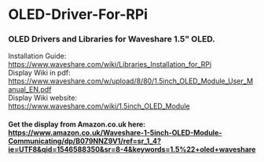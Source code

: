 # OLED-Driver-For-RPi

### OLED Drivers and Libraries for Waveshare 1.5" OLED.
Installation Guide: https://www.waveshare.com/wiki/Libraries_Installation_for_RPi <br />
Display Wiki in pdf: https://www.waveshare.com/w/upload/8/80/1.5inch_OLED_Module_User_Manual_EN.pdf <br />
Display Wiki website: https://www.waveshare.com/wiki/1.5inch_OLED_Module <br />
#### Get the display from Amazon.co.uk here: https://www.amazon.co.uk/Waveshare-1-5inch-OLED-Module-Communicating/dp/B079NNZ9V1/ref=sr_1_4?ie=UTF8&qid=1546588350&sr=8-4&keywords=1.5%22+oled+waveshare <br />
